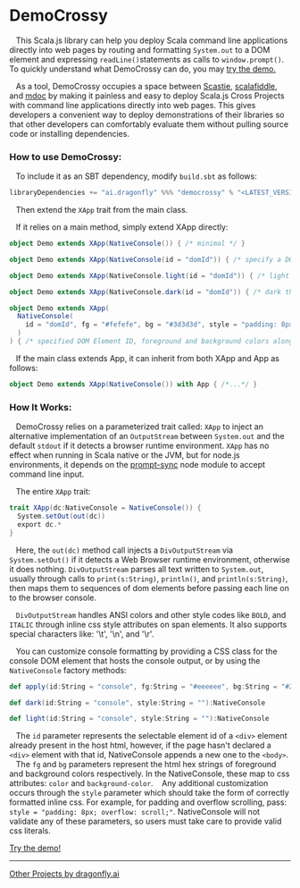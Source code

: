 # DemoCrossy


&nbsp;&nbsp;&nbsp;This Scala.js library can help you deploy Scala command line applications directly into web pages by routing and formatting `System.out` to a DOM element and expressing `readLine()`statements as calls to `window.prompt()`.  To quickly understand what DemoCrossy can do, you may <a href="https://dragonfly-ai.github.io/DemoCrossy/index">try the demo.</a>

&nbsp;&nbsp;&nbsp;As a tool, DemoCrossy occupies a space between <a href="https://scastie.scala-lang.org/">Scastie</a>, <a href="https://github.com/scalafiddle">scalafiddle</a>, and <a href="https://scalameta.org/mdoc/">mdoc</a> by making it painless and easy to deploy Scala.js Cross Projects with command line applications directly into web pages.  This gives developers a convenient way to deploy demonstrations of their libraries so that other developers can comfortably evaluate them without pulling source code or installing dependencies.

<h3>How to use DemoCrossy:</h3>

&nbsp;&nbsp;&nbsp;To include it as an SBT dependency, modify `build.sbt` as follows:

```scala
libraryDependencies += "ai.dragonfly" %%% "democrossy" % "<LATEST_VERSION>"
```

&nbsp;&nbsp;&nbsp;Then extend the `XApp` trait from the main class.

&nbsp;&nbsp;&nbsp;If it relies on a main method, simply extend XApp directly:

```scala
object Demo extends XApp(NativeConsole()) { /* minimal */ }

object Demo extends XApp(NativeConsole(id = "domId")) { /* specify a DOM Element ID */ }

object Demo extends XApp(NativeConsole.light(id = "domId")) { /* light themed with specified DOM Element ID */ }

object Demo extends XApp(NativeConsole.dark(id = "domId")) { /* dark themed with specified DOM Element ID*/ }

object Demo extends XApp(
  NativeConsole(
    id = "domId", fg = "#fefefe", bg = "#3d3d3d", style = "padding: 8px; width: 50%;"
  )
) { /* specified DOM Element ID, foreground and background colors along with inline style */ }
```

&nbsp;&nbsp;&nbsp;If the main class extends App, it can inherit from both XApp and App as follows:

```scala
object Demo extends XApp(NativeConsole()) with App { /*...*/ }
```

<h3>How It Works:</h3>

&nbsp;&nbsp;&nbsp;DemoCrossy relies on a parameterized trait called: `XApp` to inject an alternative implementation of an `OutputStream` between `System.out` and the default `stdout` if it detects a browser runtime environment.  `XApp` has no effect when running in Scala native or the JVM, but for node.js environments, it depends on the <a href="https://www.npmjs.com/package/prompt-sync">prompt-sync</a> node module to accept command line input.

&nbsp;&nbsp;&nbsp;The entire `XApp` trait:
```scala
trait XApp(dc:NativeConsole = NativeConsole()) {
  System.setOut(out(dc))
  export dc.*
}
```
&nbsp;&nbsp;&nbsp;Here, the `out(dc)` method call injects a `DivOutputStream` via `System.setOut()` if it detects a Web Browser runtime environment, otherwise it does nothing.  `DivOutputStream` parses all text written to `System.out`, usually through calls to `print(s:String)`, `println()`, and `println(s:String)`, then maps them to sequences of dom elements before passing each line on to the browser console.  

&nbsp;&nbsp;&nbsp;`DivOutputStream` handles ANSI colors and other style codes like `BOLD`, and `ITALIC` through inline css style attributes on span elements.  It also supports special characters like: '\t', '\n', and '\r'.

&nbsp;&nbsp;&nbsp;You can customize console formatting by providing a CSS class for the console DOM element that hosts the console output, or by using the `NativeConsole` factory methods:

```scala
def apply(id:String = "console", fg:String = "#eeeeee", bg:String = "#2b2b2b", style:String = ""):NativeConsole

def dark(id:String = "console", style:String = ""):NativeConsole

def light(id:String = "console", style:String = ""):NativeConsole
```

&nbsp;&nbsp;&nbsp;The `id` parameter represents the selectable element id of a `<div>` element already present in the host html, however, if the page hasn't declared a `<div>` element with that id, NativeConsole appends a new one to the `<body>`.
&nbsp;&nbsp;&nbsp;The `fg` and `bg` parameters represent the html hex strings of foreground and background colors respectively.  In the NativeConsole, these map to css attributes: `color` and `background-color`.
&nbsp;&nbsp;&nbsp;Any additional customization occurs through the `style` parameter which should take the form of correctly formatted inline css.  For example, for padding and overflow scrolling, pass: `style = "padding: 8px; overflow: scroll;"`.  NativeConsole will not validate any of these parameters, so users must take care to provide valid css literals.

<a href="https://dragonfly-ai.github.io/DemoCrossy/index">Try the demo!</a><br />
<hr />
<a href="https://github.com/dragonfly-ai/">Other Projects by dragonfly.ai</a><br />